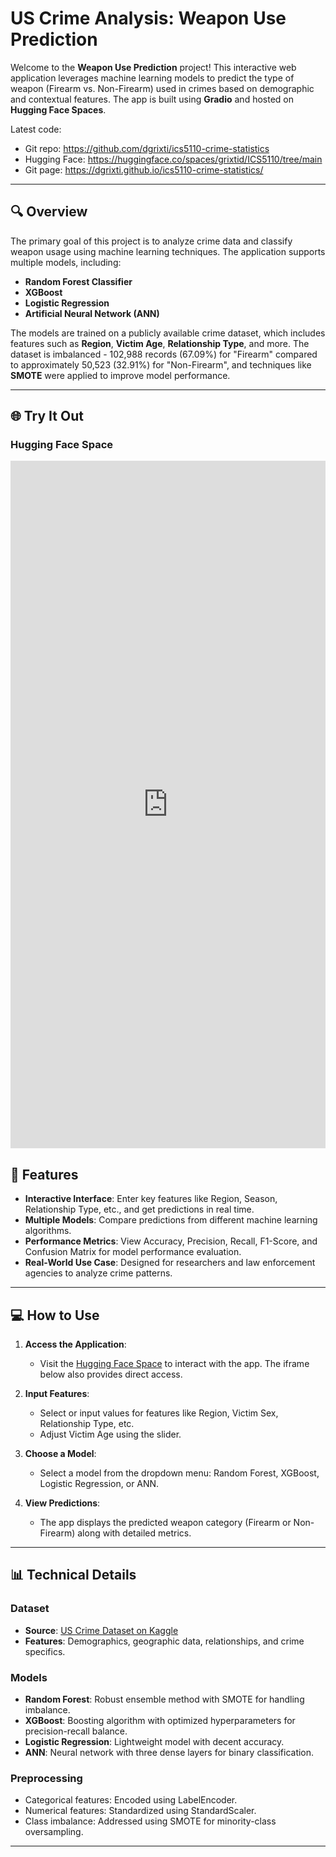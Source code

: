# US Crime Analysis: Weapon Use Prediction

Welcome to the **Weapon Use Prediction** project! This interactive web application leverages machine learning models to predict the type of weapon (Firearm vs. Non-Firearm) used in crimes based on demographic and contextual features. The app is built using **Gradio** and hosted on **Hugging Face Spaces**.

Latest code: 

- Git repo: https://github.com/dgrixti/ics5110-crime-statistics
- Hugging Face: https://huggingface.co/spaces/grixtid/ICS5110/tree/main
- Git page: https://dgrixti.github.io/ics5110-crime-statistics/
---

## 🔍 **Overview**

The primary goal of this project is to analyze crime data and classify weapon usage using machine learning techniques. The application supports multiple models, including:

- **Random Forest Classifier**
- **XGBoost**
- **Logistic Regression**
- **Artificial Neural Network (ANN)**

The models are trained on a publicly available crime dataset, which includes features such as **Region**, **Victim Age**, **Relationship Type**, and more. The dataset is imbalanced - 102,988 records (67.09%) for "Firearm" compared to approximately 50,523 (32.91%) for "Non-Firearm", and techniques like **SMOTE** were applied to improve model performance.

---

## 🌐 **Try It Out**

### **Hugging Face Space**

<iframe
	src="https://grixtid-ics5110.hf.space"
    width="100%"
    height="1100"
    frameborder="0"
    allowfullscreen>
</iframe>

## 🚀 **Features**

- **Interactive Interface**: Enter key features like Region, Season, Relationship Type, etc., and get predictions in real time.
- **Multiple Models**: Compare predictions from different machine learning algorithms.
- **Performance Metrics**: View Accuracy, Precision, Recall, F1-Score, and Confusion Matrix for model performance evaluation.
- **Real-World Use Case**: Designed for researchers and law enforcement agencies to analyze crime patterns.

---

## 💻 **How to Use**

1. **Access the Application**:
   - Visit the [Hugging Face Space](https://grixtid-ics5110.hf.space) to interact with the app. The iframe below also provides direct access.

2. **Input Features**:
   - Select or input values for features like Region, Victim Sex, Relationship Type, etc.
   - Adjust Victim Age using the slider.

3. **Choose a Model**:
   - Select a model from the dropdown menu: Random Forest, XGBoost, Logistic Regression, or ANN.

4. **View Predictions**:
   - The app displays the predicted weapon category (Firearm or Non-Firearm) along with detailed metrics.

---

## 📊 **Technical Details**

### **Dataset**
- **Source**: [US Crime Dataset on Kaggle](https://www.kaggle.com/datasets/mrayushagrawal/us-crime-dataset)
- **Features**: Demographics, geographic data, relationships, and crime specifics.

### **Models**
- **Random Forest**: Robust ensemble method with SMOTE for handling imbalance.
- **XGBoost**: Boosting algorithm with optimized hyperparameters for precision-recall balance.
- **Logistic Regression**: Lightweight model with decent accuracy.
- **ANN**: Neural network with three dense layers for binary classification.

### **Preprocessing**
- Categorical features: Encoded using LabelEncoder.
- Numerical features: Standardized using StandardScaler.
- Class imbalance: Addressed using SMOTE for minority-class oversampling.

---

